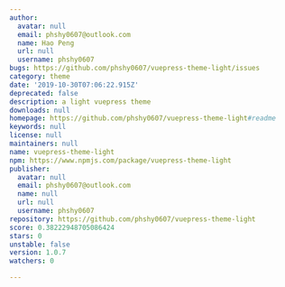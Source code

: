 ```yaml
---
author:
  avatar: null
  email: phshy0607@outlook.com
  name: Hao Peng
  url: null
  username: phshy0607
bugs: https://github.com/phshy0607/vuepress-theme-light/issues
category: theme
date: '2019-10-30T07:06:22.915Z'
deprecated: false
description: a light vuepress theme
downloads: null
homepage: https://github.com/phshy0607/vuepress-theme-light#readme
keywords: null
license: null
maintainers: null
name: vuepress-theme-light
npm: https://www.npmjs.com/package/vuepress-theme-light
publisher:
  avatar: null
  email: phshy0607@outlook.com
  name: null
  url: null
  username: phshy0607
repository: https://github.com/phshy0607/vuepress-theme-light
score: 0.38222948705086424
stars: 0
unstable: false
version: 1.0.7
watchers: 0

---
```


